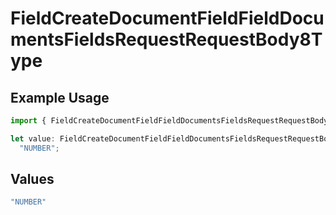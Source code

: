 # FieldCreateDocumentFieldFieldDocumentsFieldsRequestRequestBody8Type

## Example Usage

```typescript
import { FieldCreateDocumentFieldFieldDocumentsFieldsRequestRequestBody8Type } from "@documenso/sdk-typescript/models/operations";

let value: FieldCreateDocumentFieldFieldDocumentsFieldsRequestRequestBody8Type =
  "NUMBER";
```

## Values

```typescript
"NUMBER"
```